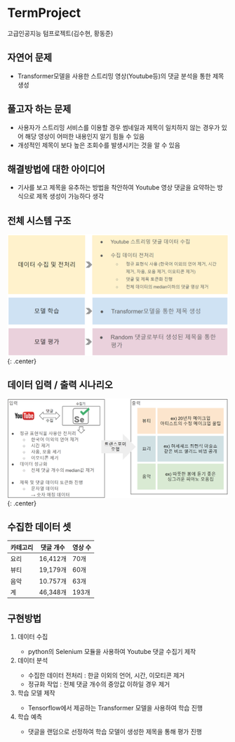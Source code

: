 # TermProject
고급인공지능 텀프로젝트(김수현, 황동준)

## 자연어 문제
- Transformer모델을 사용한 스트리밍 영상(Youtube등)의 댓글 분석을 통한 제목 생성

## 풀고자 하는 문제
- 사용자가 스트리밍 서비스를 이용할 경우 썸네일과 제목이 일치하지 않는 경우가 있어 해당 영상이 어떠한 내용인지 알기 힘들 수 있음
- 개성적인 제목이 보다 높은 조회수를 발생시키는 것을 알 수 있음

## 해결방법에 대한 아이디어
- 기사를 보고 제목을 유추하는 방법을 착안하여 Youtube 영상 댓글을 요약하는 방식으로 제목 생성이 가능하다 생각

## 전체 시스템 구조
![system_structure](./img/data_structure.PNG){: .center}

## 데이터 입력 / 출력 시나리오
![data_input_output](./img/input_output.PNG){: .center}

## 수집한 데이터 셋
카테고리 | 댓글 개수 | 영상 수
------|------|------
요리 | 16,412개 | 70개
뷰티 | 19,179개 | 60개
음악 | 10.757개 | 63개
계 | 46,348개 | 193개

## 구현방법
<ol>
  <li> 데이터 수집 </li>
  <ul>
   <li> python의 Selenium 모듈을 사용하여 Youtube 댓글 수집기 제작 </li>
  </ul>
  <li> 데이터 분석</li>
  <ul>
   <li> 수집한 데이터 전처리 : 한글 이외의 언어, 시간, 이모티콘 제거 </li>
   <li> 정규화 작업 : 전체 댓글 개수의 중앙값 이하일 경우 제거 </li>
  </ul>
  <li> 학습 모델 제작</li>
  <ul>
   <li> Tensorflow에서 제공하는 Transformer 모델을 사용하여 학습 진행 </li>
  </ul>
  <li> 학습 예측</li>
  <ul>
   <li> 댓글을 랜덤으로 선정하여 학습 모델이 생성한 제목을 통해 평가 진행 </li>
  </ul>
</ol>
